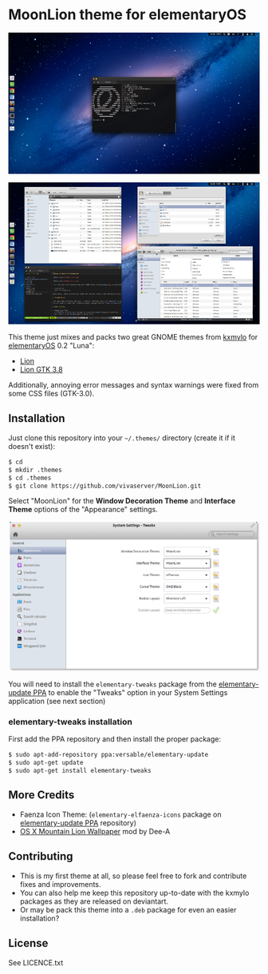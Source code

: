 # MoonLion theme for elementaryOS

![MoonLion](screenshot-clean.png)

![MoonLion](screenshot-dirty.png)

This theme just mixes and packs two great GNOME themes from [kxmylo][kxmy] for [elementaryOS][luna] 0.2 "Luna":

- [Lion][lion]
- [Lion GTK 3.8][lgtk]

Additionally, annoying error messages and syntax warnings were fixed from some CSS files (GTK-3.0).

## Installation

Just clone this repository into your `~/.themes/` directory (create it if it doesn't exist):

    $ cd
    $ mkdir .themes
    $ cd .themes
    $ git clone https://github.com/vivaserver/MoonLion.git

Select "MoonLion" for the **Window Decoration Theme** and **Interface Theme** options of the "Appearance" settings.

![Tweaks](elementary-tweaks.png)

You will need to install the `elementary-tweaks` package from the [elementary-update PPA][eppa] to enable the "Tweaks" option in your System Settings application (see next section)

### elementary-tweaks installation

First add the PPA repository and then install the proper package:

    $ sudo apt-add-repository ppa:versable/elementary-update
    $ sudo apt-get update 
    $ sudo apt-get install elementary-tweaks

## More Credits

* Faenza Icon Theme: 
  (`elementary-elfaenza-icons` package on [elementary-update PPA][eppa] repository)
* [OS X Mountain Lion Wallpaper][wall] mod by Dee-A

## Contributing

- This is my first theme at all, so please feel free to fork and contribute fixes and improvements.
- You can also help me keep this repository up-to-date with the kxmylo packages as they are released on deviantart.
- Or may be pack this theme into a `.deb` package for even an easier installation?

## License

See LICENCE.txt

[luna]: http://elementaryos.org/
[kxmy]: http://kxmylo.deviantart.com
[lion]: http://kxmylo.deviantart.com/art/Lion-an-elementary-OS-theme-384663827
[lgtk]: http://kxmylo.deviantart.com/art/Lion-GTK-3-8-386686956
[eppa]: https://launchpad.net/~versable/+archive/elementary-update
[wall]: http://dee-a.deviantart.com/art/OS-X-Mountain-Lion-Wallpaper-361526011
